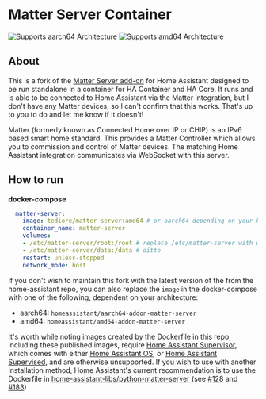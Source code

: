 # Matter Server Container

![Supports aarch64 Architecture][aarch64-shield]
![Supports amd64 Architecture][amd64-shield]

## About

This is a fork of the [Matter Server add-on](https://github.com/home-assistant/addons/tree/master/matter_server) for Home Assistant designed to be run standalone in a container for HA Container and HA Core. It runs and is able to be connected to Home Assistant via the Matter integration, but I don't have any Matter devices, so I can't confirm that this works. That's up to you to do and let me know if it doesn't!

Matter (formerly known as Connected Home over IP or CHIP) is an IPv6 based smart home standard. This provides a Matter Controller which allows you to commission and control of Matter devices. The matching Home Assistant integration communicates via WebSocket with this server.

[aarch64-shield]: https://img.shields.io/badge/aarch64-yes-green.svg
[amd64-shield]: https://img.shields.io/badge/amd64-yes-green.svg

## How to run
**docker-compose**

```yaml
  matter-server:
    image: tediore/matter-server:amd64 # or aarch64 depending on your host platform
    container_name: matter-server
    volumes:
    - /etc/matter-server/root:/root # replace /etc/matter-server with whatever path you want
    - /etc/matter-server/data:/data # ditto
    restart: unless-stopped
    network_mode: host
```

If you don't wish to maintain this fork with the latest version of the from the home-assistant repo, you can also replace the `image` in the docker-compose with one of the following, dependent on your architecture:
 - aarch64: `homeassistant/aarch64-addon-matter-server`
 - amd64: `homeassistant/amd64-addon-matter-server`

It's worth while noting images created by the Dockerfile in this repo, including these published images, require [Home Assistant Supervisor](https://www.home-assistant.io/docs/glossary/#home-assistant-supervisor), which comes with either [Home Assistant OS](https://www.home-assistant.io/docs/glossary/#home-assistant-operating-system), or [Home Assistant Supervised](https://github.com/home-assistant/supervised-installer), and are otherwise unsupported. If you wish to use with another installation method, Home Assistant's current recommendation is to use the Dockerfile in [home-assistant-libs/python-matter-server](https://github.com/home-assistant-libs/python-matter-server) (see [#128](https://github.com/home-assistant-libs/python-matter-server/issues/128#issuecomment-1349138522) and [#183](https://github.com/home-assistant-libs/python-matter-server/pull/183)) 
